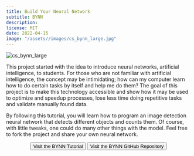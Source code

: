 ```yaml
---
title: Build Your Neural Network
subtitle: BYNN
description:
license: MIT
date: 2022-04-15
image: "/assets//images/cs_bynn_large.jpg"
---
```


![cs_bynn_large]({{site.baseurl}}/assets/images/cs_bynn_large.jpg)

This project started with the idea to introduce neural networks, artificial intelligence, to students. For those who are not familiar with artificial intelligence, the concept may be intimidating; how can my computer learn how to do certain tasks by itself and help me do them? The goal of this project is to make this technology accessible and show how it may be used to optimize and speedup processes, lose less time doing repetitive tasks and validate manually found data.

By following this tutorial, you will learn how to program an image detection neural network that detects different objects and counts them. Of course, with little tweaks, one could do many other things with the model. Feel free to fork the project and share your own neural network.

<div style="text-align:center">
	<button class="button button--small" onclick="window.open('https://etiennecollin.com/bynn','_blank')" type="button">Visit the BYNN Tutorial</button>
	<button class="button button--small" onclick="window.open('https://github.com/etiennecollin/bynn','_blank')" type="button">Visit the BYNN GitHub Repository</button>
</div>
